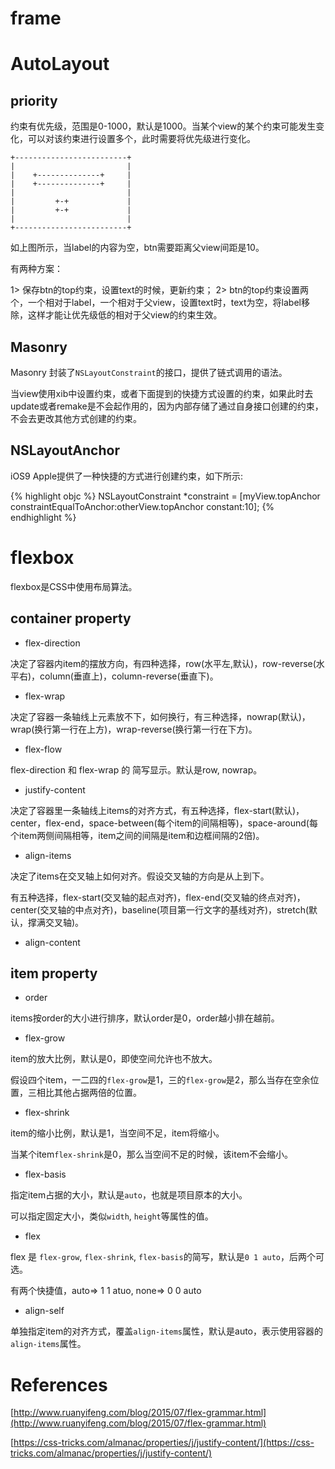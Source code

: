 
# frame

# AutoLayout

## priority

约束有优先级，范围是0-1000，默认是1000。当某个view的某个约束可能发生变化，可以对该约束进行设置多个，此时需要将优先级进行变化。

```                       
+-------------------------+
|                         |
|    +--------------+     |
|    +--------------+     |
|                         |
|         +-+             |
|         +-+             |
|                         |
+-------------------------+
```

如上图所示，当label的内容为空，btn需要距离父view间距是10。

有两种方案：

1> 保存btn的top约束，设置text的时候，更新约束；
2> btn的top约束设置两个，一个相对于label，一个相对于父view，设置text时，text为空，将label移除，这样才能让优先级低的相对于父view的约束生效。

## Masonry

Masonry 封装了`NSLayoutConstraint`的接口，提供了链式调用的语法。

当view使用xib中设置约束，或者下面提到的快捷方式设置的约束，如果此时去update或者remake是不会起作用的，因为内部存储了通过自身接口创建的约束，不会去更改其他方式创建的约束。

## NSLayoutAnchor

iOS9 Apple提供了一种快捷的方式进行创建约束，如下所示:

{% highlight objc %}
NSLayoutConstraint *constraint = [myView.topAnchor constraintEqualToAnchor:otherView.topAnchor constant:10];
{% endhighlight %}

# flexbox

flexbox是CSS中使用布局算法。

## container property

- flex-direction

决定了容器内item的摆放方向，有四种选择，row(水平左,默认)，row-reverse(水平右)，column(垂直上)，column-reverse(垂直下)。

- flex-wrap

决定了容器一条轴线上元素放不下，如何换行，有三种选择，nowrap(默认)，wrap(换行第一行在上方)，wrap-reverse(换行第一行在下方)。

- flex-flow

flex-direction 和 flex-wrap 的 简写显示。默认是row, nowrap。

- justify-content

决定了容器里一条轴线上items的对齐方式，有五种选择，flex-start(默认)，center，flex-end，space-between(每个item的间隔相等)，space-around(每个item两侧间隔相等，item之间的间隔是item和边框间隔的2倍)。

- align-items

决定了items在交叉轴上如何对齐。假设交叉轴的方向是从上到下。

有五种选择，flex-start(交叉轴的起点对齐)，flex-end(交叉轴的终点对齐)，center(交叉轴的中点对齐)，baseline(项目第一行文字的基线对齐)，stretch(默认，撑满交叉轴)。

- align-content

## item property

- order

items按order的大小进行排序，默认order是0，order越小排在越前。

- flex-grow

item的放大比例，默认是0，即使空间允许也不放大。

假设四个item，一二四的`flex-grow`是1，三的`flex-grow`是2，那么当存在空余位置，三相比其他占据两倍的位置。

- flex-shrink

item的缩小比例，默认是1，当空间不足，item将缩小。

当某个item`flex-shrink`是0，那么当空间不足的时候，该item不会缩小。

- flex-basis

指定item占据的大小，默认是`auto`，也就是项目原本的大小。

可以指定固定大小，类似`width`, `height`等属性的值。

- flex

flex 是 `flex-grow`, `flex-shrink`, `flex-basis`的简写，默认是`0 1 auto`，后两个可选。

有两个快捷值，auto=> 1 1 atuo, none=> 0 0 auto

- align-self

单独指定item的对齐方式，覆盖`align-items`属性，默认是auto，表示使用容器的`align-items`属性。

# References

[http://www.ruanyifeng.com/blog/2015/07/flex-grammar.html](http://www.ruanyifeng.com/blog/2015/07/flex-grammar.html)

[https://css-tricks.com/almanac/properties/j/justify-content/](https://css-tricks.com/almanac/properties/j/justify-content/)
